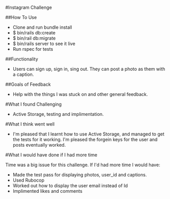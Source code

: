 #Instagram Challenge

##How To Use

- Clone and run bundle install
- $ bin/rails db:create
- $ bin/rail db:migrate
- $ bin/rails server to see it live
- Run rspec for tests

##Functionality

- Users can sign up, sign in, sing out. They can post a photo as them with a caption. 

##Goals of Feedback
- Help with the things I was stuck on and other general feedback.

#What I found Challenging
 
- Active Storage, testing and implimentation.

#What I think went well

- I'm pleased that I learnt how to use Active Storage, and managed to get the tests for it working. I'm pleased the forgein keys for the user and posts eventually worked.

#What I would have done if I had more time

Time was a big issue for this challenge. If I'd had more time I would have:

- Made the test pass for displaying photos, user_id and captions.
- Used Rubocop
- Worked out how to display the user email instead of Id
- Implimented likes and comments


